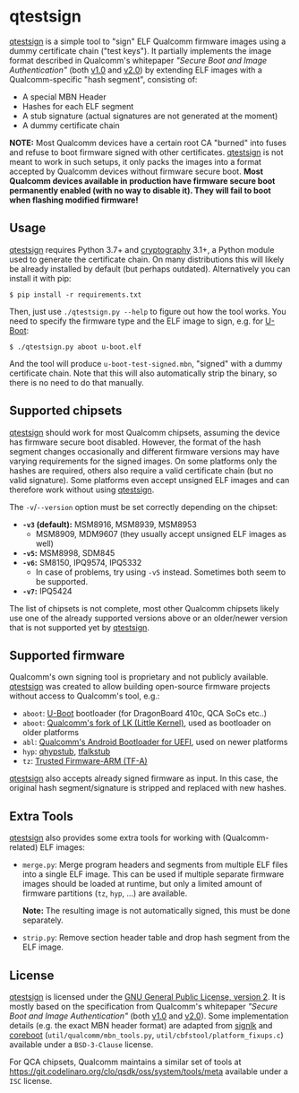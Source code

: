 # qtestsign
[qtestsign] is a simple tool to "sign" ELF Qualcomm firmware images using a dummy certificate chain ("test keys").
It partially implements the image format described in Qualcomm's whitepaper _"Secure Boot and Image Authentication"_ (both
[v1.0](https://www.qualcomm.com/media/documents/files/secure-boot-and-image-authentication-technical-overview-v1-0.pdf) and
[v2.0](https://www.qualcomm.com/media/documents/files/secure-boot-and-image-authentication-technical-overview-v2-0.pdf))
by extending ELF images with a Qualcomm-specific "hash segment", consisting of:

  - A special MBN Header
  - Hashes for each ELF segment
  - A stub signature (actual signatures are not generated at the moment)
  - A dummy certificate chain

**NOTE:** Most Qualcomm devices have a certain root CA "burned" into fuses and refuse to boot firmware
signed with other certificates. [qtestsign] is not meant to work in such setups, it only packs the images
into a format accepted by Qualcomm devices without firmware secure boot. **Most Qualcomm devices
available in production have firmware secure boot permanently enabled (with no way to disable it).
They will fail to boot when flashing modified firmware!**

## Usage
[qtestsign] requires Python 3.7+ and [cryptography] 3.1+, a Python module used to generate the certificate chain.
On many distributions this will likely be already installed by default (but perhaps outdated).
Alternatively you can install it with pip:

```
$ pip install -r requirements.txt
```

Then, just use `./qtestsign.py --help` to figure out how the tool works. You need to specify the firmware type
and the ELF image to sign, e.g. for [U-Boot]:

```
$ ./qtestsign.py aboot u-boot.elf
```

And the tool will produce `u-boot-test-signed.mbn`, "signed" with a dummy certificate chain.
Note that this will also automatically strip the binary, so there is no need to do that manually.

## Supported chipsets
[qtestsign] should work for most Qualcomm chipsets, assuming the device has firmware secure boot disabled.
However, the format of the hash segment changes occasionally and different firmware versions may have
varying requirements for the signed images. On some platforms only the hashes are required, others also
require a valid certificate chain (but no valid signature). Some platforms even accept unsigned ELF images
and can therefore work without using [qtestsign].

The `-v`/`--version` option must be set correctly depending on the chipset:

- **`-v3` (default):** MSM8916, MSM8939, MSM8953
  - MSM8909, MDM9607 (they usually accept unsigned ELF images as well)
- **`-v5`:** MSM8998, SDM845
- **`-v6`:** SM8150, IPQ9574, IPQ5332
  - In case of problems, try using `-v5` instead. Sometimes both seem to be supported.
- **`-v7`:** IPQ5424

The list of chipsets is not complete, most other Qualcomm chipsets likely use one of the already supported
versions above or an older/newer version that is not supported yet by [qtestsign].

## Supported firmware
Qualcomm's own signing tool is proprietary and not publicly available. [qtestsign] was created to allow
building open-source firmware projects without access to Qualcomm's tool, e.g.:
- `aboot`: [U-Boot] bootloader (for DragonBoard 410c, QCA SoCs etc..)
- `aboot`: [Qualcomm's fork of LK (Little Kernel)], used as bootloader on older platforms
- `abl`: [Qualcomm's Android Bootloader for UEFI], used on newer platforms
- `hyp`: [qhypstub], [tfalkstub]
- `tz`: [Trusted Firmware-ARM (TF-A)]

[qtestsign] also accepts already signed firmware as input. In this case, the original hash segment/signature
is stripped and replaced with new hashes.

## Extra Tools
[qtestsign] also provides some extra tools for working with (Qualcomm-related) ELF images:

  - `merge.py`: Merge program headers and segments from multiple ELF files into a single ELF image.
    This can be used if multiple separate firmware images should be loaded at runtime, but only
    a limited amount of firmware partitions (`tz`, `hyp`, ...) are available.

    **Note:** The resulting image is not automatically signed, this must be done separately.

 - `strip.py`: Remove section header table and drop hash segment from the ELF image.

## License
[qtestsign] is licensed under the [GNU General Public License, version 2]. It is mostly based on the specification
from Qualcomm's whitepaper _"Secure Boot and Image Authentication"_ (both
[v1.0](https://www.qualcomm.com/media/documents/files/secure-boot-and-image-authentication-technical-overview-v1-0.pdf) and
[v2.0](https://www.qualcomm.com/media/documents/files/secure-boot-and-image-authentication-technical-overview-v2-0.pdf)).
Some implementation details (e.g. the exact MBN header format) are adapted from [signlk] and [coreboot]
(`util/qualcomm/mbn_tools.py`, `util/cbfstool/platform_fixups.c`) available under a `BSD-3-Clause` license.

For QCA chipsets, Qualcomm maintains a similar set of tools at https://git.codelinaro.org/clo/qsdk/oss/system/tools/meta
available under a `ISC` license.

[qtestsign]: https://github.com/msm8916-mainline/qtestsign
[cryptography]: https://cryptography.io
[v1.0 image format]: https://www.qualcomm.com/media/documents/files/secure-boot-and-image-authentication-technical-overview-v1-0.pdf
[DragonBoard 410c]: https://www.96boards.org/product/dragonboard410c/
[Qualcomm's fork of LK (Little Kernel)]: https://git.codelinaro.org/clo/la/kernel/lk
[Qualcomm's Android Bootloader for UEFI]: https://git.codelinaro.org/clo/la/abl/tianocore/edk2
[U-Boot]: https://u-boot.readthedocs.io/en/latest/board/qualcomm/dragonboard410c.html
[qhypstub]: https://github.com/msm8916-mainline/qhypstub
[tfalkstub]: https://github.com/msm8916-mainline/tfalkstub
[Trusted Firmware-ARM (TF-A)]: https://trustedfirmware-a.readthedocs.io/en/latest/plat/qti-msm8916.html
[GNU General Public License, version 2]: https://www.gnu.org/licenses/old-licenses/gpl-2.0.html
[signlk]: https://git.linaro.org/landing-teams/working/qualcomm/signlk.git
[coreboot]: https://coreboot.org
